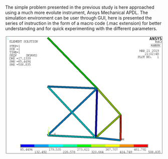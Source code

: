 The simple problem presented in the previous study is here approached using a much more evolute instrument, Ansys Mechanical APDL. 
The simulation environment can be user through GUI, here is presented the series of instruction in the form of a macro code (.mac extension) 
for better understanding and for quick experimenting with the different parameters.

![Von Mises stresses](Beam188.jpg)
